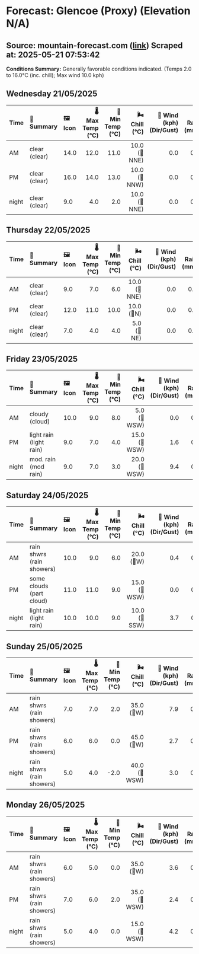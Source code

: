 # Forecast: Glencoe (Proxy) (Elevation N/A)
**Source:** mountain-forecast.com ([link](https://www.mountain-forecast.com/peaks/Bidean-nam-Bian/forecasts/500))
**Scraped at:** 2025-05-21 07:53:42
---

**Conditions Summary:** Generally favorable conditions indicated. (Temps 2.0 to 16.0°C (inc. chill); Max wind 10.0 kph)

## Wednesday 21/05/2025
| **Time** | **📝 Summary** | **🖼️ Icon** | **🌡️ Max Temp (°C)** | **🥶 Min Temp (°C)** | **🌬️ Chill (°C)** | **💨 Wind (kph) (Dir/Gust)** | **💧 Rain (mm)** | **❄️ Snow (cm)** | **☁️ Cloud Base (m)** | **🧊 Freezing Lvl (m)** |
|:------- |:------- |:----- |--------------: |-------------: |-----------: |---------------------: |---------: |----------: |---------------: |----------------: |
| AM      | clear<br><span class="icon-desc">(clear)</span> | 14.0 | 12.0 | 11.0 | 10.0<br>(🧭NNE) | 0.0 | 0.0 | 7900 | 2350 |
| PM      | clear<br><span class="icon-desc">(clear)</span> | 16.0 | 14.0 | 13.0 | 10.0<br>(🧭NNW) | 0.0 | 0.0 | - | 2350 |
| night   | clear<br><span class="icon-desc">(clear)</span> | 9.0 | 4.0 | 2.0 | 10.0<br>(🧭NNE) | 0.0 | 0.0 | 800 | 1800 |

## Thursday 22/05/2025
| **Time** | **📝 Summary** | **🖼️ Icon** | **🌡️ Max Temp (°C)** | **🥶 Min Temp (°C)** | **🌬️ Chill (°C)** | **💨 Wind (kph) (Dir/Gust)** | **💧 Rain (mm)** | **❄️ Snow (cm)** | **☁️ Cloud Base (m)** | **🧊 Freezing Lvl (m)** |
|:------- |:------- |:----- |--------------: |-------------: |-----------: |---------------------: |---------: |----------: |---------------: |----------------: |
| AM      | clear<br><span class="icon-desc">(clear)</span> | 9.0 | 7.0 | 6.0 | 10.0<br>(🧭NNE) | 0.0 | 0.0 | - | 1400 |
| PM      | clear<br><span class="icon-desc">(clear)</span> | 12.0 | 11.0 | 10.0 | 10.0<br>(🧭N) | 0.0 | 0.0 | 2150 | 1850 |
| night   | clear<br><span class="icon-desc">(clear)</span> | 7.0 | 4.0 | 4.0 | 5.0<br>(🧭NE) | 0.0 | 0.0 | - | 1800 |

## Friday 23/05/2025
| **Time** | **📝 Summary** | **🖼️ Icon** | **🌡️ Max Temp (°C)** | **🥶 Min Temp (°C)** | **🌬️ Chill (°C)** | **💨 Wind (kph) (Dir/Gust)** | **💧 Rain (mm)** | **❄️ Snow (cm)** | **☁️ Cloud Base (m)** | **🧊 Freezing Lvl (m)** |
|:------- |:------- |:----- |--------------: |-------------: |-----------: |---------------------: |---------: |----------: |---------------: |----------------: |
| AM      | cloudy<br><span class="icon-desc">(cloud)</span> | 10.0 | 9.0 | 8.0 | 5.0<br>(🧭WSW) | 0.0 | 0.0 | - | 2100 |
| PM      | light rain<br><span class="icon-desc">(light rain)</span> | 9.0 | 7.0 | 4.0 | 15.0<br>(🧭WSW) | 1.6 | 0.0 | - | 2100 |
| night   | mod. rain<br><span class="icon-desc">(mod rain)</span> | 9.0 | 7.0 | 3.0 | 20.0<br>(🧭WSW) | 9.4 | 0.0 | 250 | 2700 |

## Saturday 24/05/2025
| **Time** | **📝 Summary** | **🖼️ Icon** | **🌡️ Max Temp (°C)** | **🥶 Min Temp (°C)** | **🌬️ Chill (°C)** | **💨 Wind (kph) (Dir/Gust)** | **💧 Rain (mm)** | **❄️ Snow (cm)** | **☁️ Cloud Base (m)** | **🧊 Freezing Lvl (m)** |
|:------- |:------- |:----- |--------------: |-------------: |-----------: |---------------------: |---------: |----------: |---------------: |----------------: |
| AM      | rain shwrs<br><span class="icon-desc">(rain showers)</span> | 10.0 | 9.0 | 6.0 | 20.0<br>(🧭W) | 0.4 | 0.0 | 300 | 2150 |
| PM      | some clouds<br><span class="icon-desc">(part cloud)</span> | 11.0 | 11.0 | 9.0 | 15.0<br>(🧭WSW) | 0.0 | 0.0 | 1550 | 2300 |
| night   | light rain<br><span class="icon-desc">(light rain)</span> | 10.0 | 10.0 | 9.0 | 10.0<br>(🧭SSW) | 3.7 | 0.0 | 500 | 2350 |

## Sunday 25/05/2025
| **Time** | **📝 Summary** | **🖼️ Icon** | **🌡️ Max Temp (°C)** | **🥶 Min Temp (°C)** | **🌬️ Chill (°C)** | **💨 Wind (kph) (Dir/Gust)** | **💧 Rain (mm)** | **❄️ Snow (cm)** | **☁️ Cloud Base (m)** | **🧊 Freezing Lvl (m)** |
|:------- |:------- |:----- |--------------: |-------------: |-----------: |---------------------: |---------: |----------: |---------------: |----------------: |
| AM      | rain shwrs<br><span class="icon-desc">(rain showers)</span> | 7.0 | 7.0 | 2.0 | 35.0<br>(🧭W) | 7.9 | 0.0 | 250 | 1400 |
| PM      | rain shwrs<br><span class="icon-desc">(rain showers)</span> | 6.0 | 6.0 | 0.0 | 45.0<br>(🧭W) | 2.7 | 0.0 | 650 | 1200 |
| night   | rain shwrs<br><span class="icon-desc">(rain showers)</span> | 5.0 | 4.0 | -2.0 | 40.0<br>(🧭WSW) | 3.0 | 0.0 | 450 | 1150 |

## Monday 26/05/2025
| **Time** | **📝 Summary** | **🖼️ Icon** | **🌡️ Max Temp (°C)** | **🥶 Min Temp (°C)** | **🌬️ Chill (°C)** | **💨 Wind (kph) (Dir/Gust)** | **💧 Rain (mm)** | **❄️ Snow (cm)** | **☁️ Cloud Base (m)** | **🧊 Freezing Lvl (m)** |
|:------- |:------- |:----- |--------------: |-------------: |-----------: |---------------------: |---------: |----------: |---------------: |----------------: |
| AM      | rain shwrs<br><span class="icon-desc">(rain showers)</span> | 6.0 | 5.0 | 0.0 | 35.0<br>(🧭W) | 3.6 | 0.0 | 600 | 1100 |
| PM      | rain shwrs<br><span class="icon-desc">(rain showers)</span> | 7.0 | 6.0 | 2.0 | 35.0<br>(🧭WSW) | 2.4 | 0.0 | 550 | 1250 |
| night   | rain shwrs<br><span class="icon-desc">(rain showers)</span> | 5.0 | 4.0 | 0.0 | 15.0<br>(🧭WSW) | 4.2 | 0.0 | 400 | 1150 |